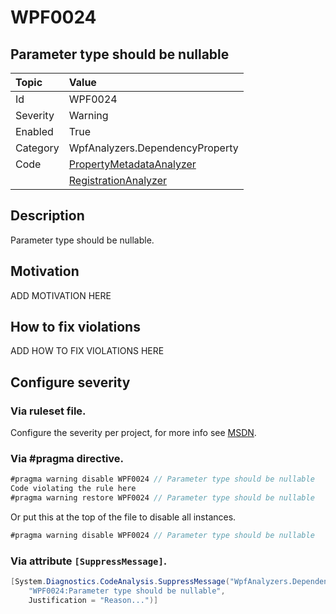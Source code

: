 # WPF0024
## Parameter type should be nullable

| Topic    | Value
| :--      | :--
| Id       | WPF0024
| Severity | Warning
| Enabled  | True
| Category | WpfAnalyzers.DependencyProperty
| Code     | [PropertyMetadataAnalyzer](https://github.com/DotNetAnalyzers/WpfAnalyzers/blob/master/WpfAnalyzers/Analyzers/PropertyMetadataAnalyzer.cs)
|          | [RegistrationAnalyzer](https://github.com/DotNetAnalyzers/WpfAnalyzers/blob/master/WpfAnalyzers/Analyzers/RegistrationAnalyzer.cs)

## Description

Parameter type should be nullable.

## Motivation

ADD MOTIVATION HERE

## How to fix violations

ADD HOW TO FIX VIOLATIONS HERE

<!-- start generated config severity -->
## Configure severity

### Via ruleset file.

Configure the severity per project, for more info see [MSDN](https://msdn.microsoft.com/en-us/library/dd264949.aspx).

### Via #pragma directive.
```C#
#pragma warning disable WPF0024 // Parameter type should be nullable
Code violating the rule here
#pragma warning restore WPF0024 // Parameter type should be nullable
```

Or put this at the top of the file to disable all instances.
```C#
#pragma warning disable WPF0024 // Parameter type should be nullable
```

### Via attribute `[SuppressMessage]`.

```C#
[System.Diagnostics.CodeAnalysis.SuppressMessage("WpfAnalyzers.DependencyProperty", 
    "WPF0024:Parameter type should be nullable", 
    Justification = "Reason...")]
```
<!-- end generated config severity -->